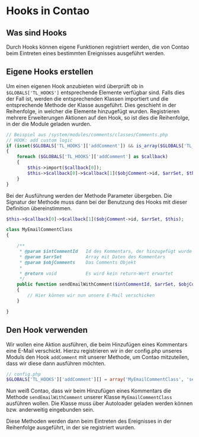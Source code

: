 # Hooks in Contao

## Was sind Hooks

Durch Hooks können eigene Funktionen registriert werden, die von Contao beim
Eintreten eines bestimmten Ereignisses ausgeführt werden.

## Eigene Hooks erstellen

Um einen eigenen Hook anzubieten wird überprüft ob in `$GLOBALS['TL_HOOKS']`
entsprechende Elemente verfügbar sind. Falls dies der Fall ist, werden die
entsprechenden Klassen importiert und die entsprechende Methode der Klasse
ausgeführt. Dies geschieht in der Reihenfolge, in welcher die Elemente
hinzugefügt wurden. Registrieren mehrere Erweiterungen Aktionen auf den
Hook, so ist dies die Reihenfolge, in der die Module geladen wurden.

```php
// Beispiel aus /system/modules/comments/classes/Comments.php
// HOOK: add custom logic
if (isset($GLOBALS['TL_HOOKS']['addComment']) && is_array($GLOBALS['TL_HOOKS']['addComment']))
{
	foreach ($GLOBALS['TL_HOOKS']['addComment'] as $callback)
	{
		$this->import($callback[0]);
		$this->$callback[0]->$callback[1]($objComment->id, $arrSet, $this);
	}
}
```

Bei der Ausführung werden der Methode Parameter übergeben. Die Signatur der
Methode muss dann bei der Benutzung des Hooks mit dieser Definition
übereinstimmen.

```php
$this->$callback[0]->$callback[1]($objComment->id, $arrSet, $this);
```

```php
class MyEmailCommentClass
{

	/**
	 * @param $intCommentId   Id des Kommentars, der hinzugefügt wurde
	 * @param $arrSet         Array mit Daten des Kommentars
	 * @param $objComments    Das Comments Objekt
	 *
	 * @return void           Es wird kein return-Wert erwartet
	 */
	public function sendEmailWithComment($intCommentId, $arrSet, $objComments)
	{
		// Hier können wir nun unsere E-Mail verschicken
	}

}

```

## Den Hook verwenden

Wir wollen eine Aktion ausführen, die beim Hinzufügen eines Kommentars eine
E-Mail verschickt. Hierzu registrieren wir in der config.php unseres Moduls
den Hook `addComment` mit unserer Methode, um Contao mitzuteilen, dass wir
diese dann ausführen möchten.

```php
// config.php
$GLOBALS['TL_HOOKS']['addComment'][] = array('MyEmailCommentClass', 'sendEmailWithComment');

```

Nun weiß Contao, dass wir beim Hinzufügen eines Kommentars die Methode
`sendEmailWithComment` unserer Klasse `MyEmailCommentClass` ausführen
wollen. Die Klasse muss über Autoloader geladen werden können bzw. anderweitig
eingebunden sein.

Diese Methoden werden dann beim Eintreten des Ereignisses in der Reihenfolge
ausgeführt, in der sie registriert wurden.
